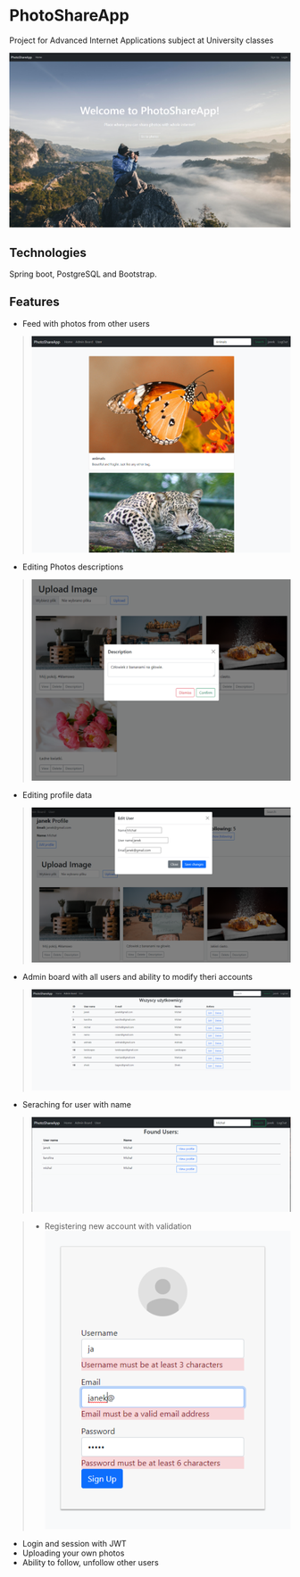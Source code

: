 # PhotoShareApp

Project for Advanced Internet Applications subject at University classes

![](screenshots/main_page.png)

## Technologies
Spring boot, PostgreSQL and Bootstrap.

## Features
* Feed with photos from other users
> ![](screenshots/feed.png)
* Editing Photos descriptions
> ![](screenshots/description.png)
* Editing profile data
> ![](screenshots/edit_profile.png)
* Admin board with all users and ability to modify theri accounts
> ![](screenshots/admin_board.png)
* Seraching for user with name
> ![](screenshots/search.png)


> * Registering new account with validation
> ![](screenshots/register.png)
* Login and session with JWT
* Uploading your own photos
* Ability to follow, unfollow other users



